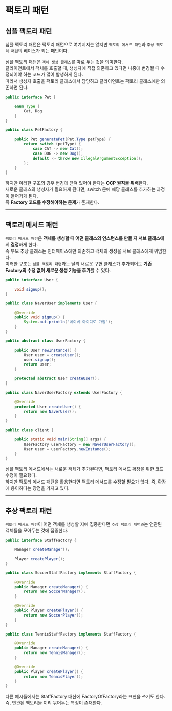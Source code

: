 # 팩토리 패턴

## 심플 팩토리 패턴

심플 팩토리 패턴은 팩토리 패턴으로 여겨지지는 않지만 `팩토리 메서드 패턴`과 `추상 팩토리 패턴`의 베이스가 되는 패턴이다.

심플 팩토리 패턴은 `객체 생성 클래스`를 따로 두는 것을 의미한다.  
클라이언트에서 객체를 호출할 때, 생성자에 직접 의존하고 있다면 나중에 변경될 때 수정되어야 하는 코드가 많이 발생하게 된다.  
따라서 생성자 호출을 팩토리 클래스에서 담당하고 클라이언트는 팩토리 클래스에만 의존하면 된다.

```java
public interface Pet {

    enum Type {
        Cat, Dog
    }
}

public class PetFactory {

    public Pet generatePet(Pet.Type petType) {
        return switch (petType) {
            case CAT -> new Cat();
            case DOG -> new Dog();
            default -> throw new IllegalArgumentException();
        };
    }
}
```

하지만 이러한 구조의 경우 변경에 닫혀 있어야 한다는 **OCP 원칙을 위배**한다.  
새로운 클래스의 생성자가 필요하게 된다면, switch 문에 해당 클래스를 추가하는 과정이 들어가게 된다.  
즉 **Factory 코드를 수정해야하는 문제**가 존재한다.

---

## 팩토리 메서드 패턴

`팩토리 메서드 패턴`은 **객체를 생성할 때 어떤 클래스의 인스턴스를 만들 지 서브 클래스에서 결정**하게 한다.  
즉 부모 추상 클래스는 인터페이스에만 의존하고 객체의 생성을 서브 클래스에게 위임한다.  
이러한 구조는 `심플 팩토리 패턴`과는 달리 새로운 구현 클래스가 추가되어도 **기존 Factory의 수정 없이 새로운 생성 기능을 추가**할 수 있다.

```java
public interface User {

    void signup();
}

public class NaverUser implements User {

    @Override
    public void signup() {
        System.out.println("네이버 아이디로 가입");
    }
}

public abstract class UserFactory {

    public User newInstance() {
        User user = createUser();
        user.signup();
        return user;
    }

    protected abstract User createUser();
}

public class NaverUserFactory extends UserFactory {

    @Override
    protected User createUser() {
        return new NaverUser();
    }
}
```

```java
public class client {

    public static void main(String[] args) {
        UserFactory userFactory = new NaverUserFactory();
        User user = userFactory.newInstance();
    }
}
```

심플 팩토리 메서드에서는 새로운 객체가 추가된다면, 팩토리 메서드 확장을 위한 코드 수정이 필요했다.  
하지만 팩토리 메서드 패턴을 활용한다면 팩토리 메서드를 수정할 필요가 없다. 즉, 확장에 용이하다는 장점을 가지고 있다.

---

## 추상 팩토리 패턴

`팩토리 메서드 패턴`이 어떤 객체를 생성할 지에 집중한다면 `추상 팩토리 패턴과`는 연관된 객체들을 모아두는 것에 집중한다.

```java
public interface StaffFactory {

    Manager createManager();

    Player createPlayer();
}

public class SoccerStaffFactory implements StaffFactory {

    @Override
    public Manager createManager() {
        return new SoccerManager();
    }

    @Override
    public Player createPlayer() {
        return new SoccerPlayer();
    }
}

public class TennisStaffFactory implements StaffFactory {

    @Override
    public Manager createManager() {
        return new TennisManager();
    }

    @Override
    public Player createPlayer() {
        return new TennisPlayer();
    }
}
```

다른 예시들에서는 StaffFactory 대신에 FactoryOfFactory라는 표현을 쓰기도 한다.  
즉, 연관된 팩토리들 끼리 묶어두는 특징이 존재한다.
